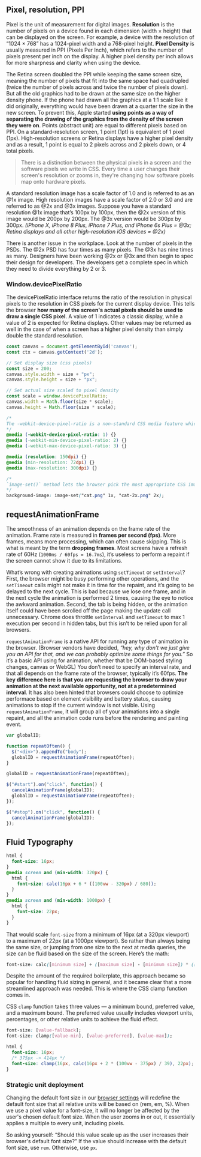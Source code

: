 ## Pixel, resolution, PPI
Pixel is the unit of measurement for digital images. **Resolution** is the number of pixels on a device found in each dimension (width × height) that can be displayed on the screen. For example, a device with the resolution of “1024 × 768” has a 1024-pixel width and a 768-pixel height. **Pixel Density** is usually measured in PPI (Pixels Per Inch), which refers to the number of pixels present per inch on the display. A higher pixel density per inch allows for more sharpness and clarity when using the device.

The Retina screen doubled the PPI while keeping the same screen size, meaning the number of pixels that fit into the same space had quadrupled (twice the number of pixels across and twice the number of pixels down). But all the old graphics had to be drawn at the same size on the higher density phone. If the phone had drawn all the graphics at a 1:1 scale like it did originally, everything would have been drawn at a quarter the size in the new screen. To prevent this, Apple started **using points as a way of separating the drawing of the graphics from the density of the screen they were on**. Points (abstract unit) are equal to different pixels based on PPI. On a standard-resolution screen, 1 point (1pt) is equivalent of 1 pixel (1px). High-resolution screens or Retina displays have a higher pixel density and as a result, 1 point is equal to 2 pixels across and 2 pixels down, or 4 total pixels.

> There is a distinction between the physical pixels in a screen and the software pixels we write in CSS. Every time a user changes their screen's resolution or zooms in, they're changing how software pixels map onto hardware pixels.

A standard resolution image has a scale factor of 1.0 and is referred to as an @1x image. High resolution images have a scale factor of 2.0 or 3.0 and are referred to as @2x and @3x images. Suppose you have a standard resolution @1x image that’s 100px by 100px, then the @2x version of this image would be 200px by 200px. The @3x version would be 300px by 300px. *(iPhone X, iPhone 8 Plus, iPhone 7 Plus, and iPhone 6s Plus = @3x; Retina displays and all other high-resolution iOS devices = @2x)*

There is another issue in the workplace. Look at the number of pixels in the PSDs. The @2x PSD has four times as many pixels. The @3x has nine times as many. Designers have been working @2x or @3x and then begin to spec their design for developers. The developers get a complete spec in which they need to divide everything by 2 or 3.

### Window.devicePixelRatio
The devicePixelRatio interface returns the ratio of the resolution in physical pixels to the resolution in CSS pixels for the current display device. This tells the browser **how many of the screen's actual pixels should be used to draw a single CSS pixel**. A value of 1 indicates a classic display, while a value of 2 is expected for Retina displays. Other values may be returned as well in the case of when a screen has a higher pixel density than simply double the standard resolution.

```javascript
const canvas = document.getElementById('canvas');
const ctx = canvas.getContext('2d');

// Set display size (css pixels)
const size = 200;
canvas.style.width = size + "px";
canvas.style.height = size + "px";

// Set actual size scaled to pixel density
const scale = window.devicePixelRatio;
canvas.width = Math.floor(size * scale);
canvas.height = Math.floor(size * scale);
```

```css
/*
The -webkit-device-pixel-ratio is a non-standard CSS media feature which is an alternative to the standard resolution media feature.
*/
@media (-webkit-device-pixel-ratio: 1) {}
@media (-webkit-min-device-pixel-ratio: 2) {}
@media (-webkit-max-device-pixel-ratio: 3) {}

@media (resolution: 150dpi) {}
@media (min-resolution: 72dpi) {}
@media (max-resolution: 300dpi) {}

/* 
`image-set()` method lets the browser pick the most appropriate CSS image from a given set, primarily based on pixel density of the screen and image type.
*/
background-image: image-set("cat.png" 1x, "cat-2x.png" 2x);
```

## requestAnimationFrame
The smoothness of an animation depends on the frame rate of the animation. Frame rate is measured in **frames per second (fps)**. More frames, means more processing, which can often cause skipping. This is what is meant by the term **dropping frames**. Most screens have a refresh rate of 60Hz (`1000ms / 60fps = 16.7ms`), it’s useless to perform a repaint if the screen cannot show it due to its limitations.

What’s wrong with creating animations using `setTimeout` or `setInterval`? First, the browser might be busy performing other operations, and the `setTimeout` calls might not make it in time for the repaint, and it’s going to be delayed to the next cycle. This is bad because we lose one frame, and in the next cycle the animation is performed 2 times, causing the eye to notice the awkward animation. Second, the tab is being hidden, or the animation itself could have been scrolled off the page making the update call unnecessary. Chrome does throttle `setInterval` and `setTimeout` to max 1 execution per second in hidden tabs, but this isn’t to be relied upon for all browsers.

`requestAnimationFrame` is a native API for running any type of animation in the browser. (Browser vendors have decided, *“hey, why don’t we just give you an API for that, and we can probably optimize some things for you.”* So it’s a basic API using for animation, whether that be DOM-based styling changes, canvas or WebGL) You don’t need to specify an interval rate, and that all depends on the frame rate of the browser, typically it’s 60fps. **The key difference here is that you are requesting the browser to draw your animation at the next available opportunity, not at a predetermined interval**. It has also been hinted that browsers could choose to optimize performace based on element visibility and battery status, causing animations to stop if the current window is not visible. Using `requestAnimationFrame`, it will group all of your animations into a single repaint, and all the animation code runs before the rendering and painting event.

```javascript
var globalID;

function repeatOften() {
  $("<div>").appendTo("body");
  globalID = requestAnimationFrame(repeatOften);
}

globalID = requestAnimationFrame(repeatOften);

$("#start").on("click", function() {
  cancelAnimationFrame(globalID);
  globalID = requestAnimationFrame(repeatOften);
});

$("#stop").on("click", function() {
  cancelAnimationFrame(globalID);
});
```

## Fluid Typography

```css
html {
  font-size: 16px;
}
@media screen and (min-width: 320px) {
  html {
    font-size: calc(16px + 6 * ((100vw - 320px) / 680));
  }
}
@media screen and (min-width: 1000px) {
  html {
    font-size: 22px;
  }
}
```

That would scale `font-size` from a minimum of 16px (at a 320px viewport) to a maximum of 22px (at a 1000px viewport). So rather than always being the same size, or jumping from one size to the next at media queries, the size can be fluid based on the size of the screen. Here’s the math:

```css
font-size: calc([minimum size] + ([maximum size] - [minimum size]) * ((100vw - [minimum viewport width]) / ([maximum viewport width] - [minimum viewport width])));
```

Despite the amount of the required boilerplate, this approach became so popular for handling fluid sizing in general, and it became clear that a more streamlined approach was needed. This is where the CSS clamp function comes in.

CSS `clamp` function takes three values — a minimum bound, preferred value, and a maximum bound. The preferred value usually includes viewport units, percentages, or other relative units to achieve the fluid effect.

```css
font-size: [value-fallback];
font-size: clamp([value-min], [value-preferred], [value-max]);

html {
  font-size: 16px;
  /* 375px -> 414px */
  font-size: clamp(16px, calc(16px + 2 * (100vw - 375px) / 39), 22px);
}
```

### Strategic unit deployment
Changing the default font size in our [browser settings](https://support.google.com/chrome/answer/96810) will redefine the default font size that all relative units will be based on (rem, em, %). When we use a pixel value for a font-size, it will no longer be affected by the user's chosen default font size. When the user zooms in or out, it essentially applies a multiple to every unit, including pixels. 

So asking yourself: “Should this value scale up as the user increases their browser's default font size?” If the value should increase with the default font size, use `rem`. Otherwise, use `px`.
